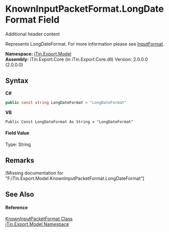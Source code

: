 # KnownInputPacketFormat.LongDateFormat Field
Additional header content 

Represents LongDateFormat. For more information please see <a href="P_iTin_Export_Model_PacketFieldModel_InputFormat">InputFormat</a>.

**Namespace:**&nbsp;<a href="N_iTin_Export_Model">iTin.Export.Model</a><br />**Assembly:**&nbsp;iTin.Export.Core (in iTin.Export.Core.dll) Version: 2.0.0.0 (2.0.0.0)

## Syntax

**C#**<br />
``` C#
public const string LongDateFormat = "LongDateFormat"
```

**VB**<br />
``` VB
Public Const LongDateFormat As String = "LongDateFormat"
```


#### Field Value
Type: String

## Remarks
\[Missing <remarks> documentation for "F:iTin.Export.Model.KnownInputPacketFormat.LongDateFormat"\]

## See Also


#### Reference
<a href="T_iTin_Export_Model_KnownInputPacketFormat">KnownInputPacketFormat Class</a><br /><a href="N_iTin_Export_Model">iTin.Export.Model Namespace</a><br />